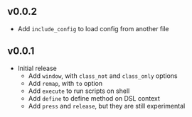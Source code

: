 ## v0.0.2
- Add `include_config` to load config from another file

## v0.0.1
- Initial release
  - Add `window`, with `class_not` and `class_only` options
  - Add `remap`, with `to` option
  - Add `execute` to run scripts on shell
  - Add `define` to define method on DSL context
  - Add `press` and `release`, but they are still experimental
